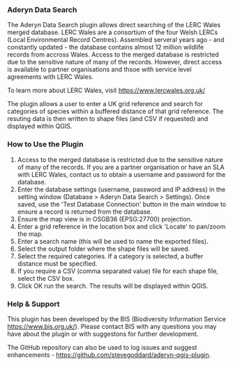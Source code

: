 ### Aderyn Data Search

The Aderyn Data Search plugin allows direct searching of the LERC Wales merged database.
LERC Wales are a consortium of the four Welsh LERCs (Local Environmental Record Centres). 
Assembled serveral years ago - and constantly updated - the database contains almost 12 million wildlife records from accross Wales.
Access to the merged database is restricted due to the sensitive nature of many of the records. However, direct access is available to partner organisations and thsoe with service level agreements with LERC Wales.  

To learn more about LERC Wales, visit https://www.lercwales.org.uk/

The plugin allows a user to enter a UK grid reference and search for categories of species within a buffered distance of that grid reference.
The resuting data is then written to shape files (and CSV if requested) and displayed within QGIS.

### How to Use the Plugin

1.  Access to the merged database is restricted due to the sensitive nature of many of the records. If you are a partner organisation or have an SLA with LERC Wales, contact us to obtain a username and password for the database.
2.  Enter the database settings (username, password and IP address) in the setting window (Database > Aderyn Data Search > Settings). Once saved, use the 'Test Database Connection' button in the main window to ensure a record is returned from the database.
3.  Ensure the map view is in OSGB36 (EPSG:27700) projection.
4.  Enter a grid reference in the location box and click 'Locate' to pan/zoom the map.
5.  Enter a search name (this will be used to name the exported files).
6.  Select the output folder where the shape files will be saved.
7.  Select the required categories. If a category is selected, a buffer distance must be specified.
8.  If you require a CSV (comma separated value) file for each shape file, select the CSV box.
9.  Click OK run the search. The results will be displayed within QGIS. 

### Help & Support

This plugin has been developed by the BIS (Biodiversity Information Service https://www.bis.org.uk/).
Please contact BIS with any questions you may have about the plugin or with suggestons for further development.

The GitHub repository can also be used to log issues and suggest enhancements - https://github.com/stevegoddard/aderyn-qgis-plugin.